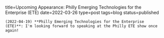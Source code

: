 
title=Upcoming Appearance: Philly Emerging Technologies for the Enterprise (ETE)
date=2022-03-26
type=post
tags=blog
status=published
~~~~~~
(2022-04-19) **Philly Emerging Technologies for the Enterprise (ETE)**: I'm looking forward to speaking at the Philly ETE show once again! 
            